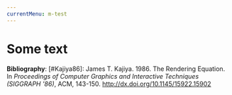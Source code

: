 ```yaml
---
currentMenu: m-test
---
```


# Some text

<markdeep>**Bibliography**:
[#Kajiya86]: James T. Kajiya. 1986. The Rendering Equation.
In _Proceedings of Computer Graphics and Interactive Techniques
(SIGGRAPH '86)_, ACM, 143-150. http://dx.doi.org/10.1145/15922.15902</markdeep>

<script>window.markdeepOptions = {mode: 'html'};</script>
<script src="markdeep.min.js"></script>

